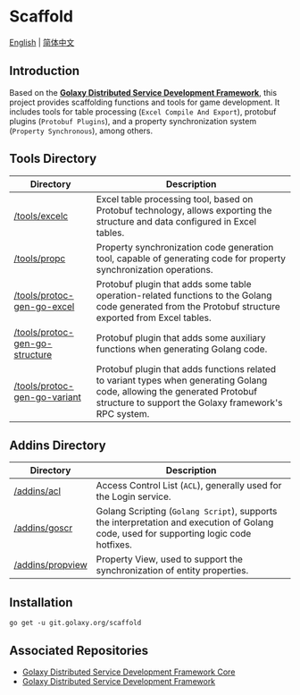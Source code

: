 # Scaffold
[English](./README.md) | [简体中文](./README.zh_CN.md)

## Introduction
Based on the [**Golaxy Distributed Service Development Framework**](https://github.com/pangdogs/framework), this project provides scaffolding functions and tools for game development. It includes tools for table processing (`Excel Compile And Export`), protobuf plugins (`Protobuf Plugins`), and a property synchronization system (`Property Synchronous`), among others.

## Tools Directory
| Directory | Description                                                                                                                                                                       |
| --------- |-----------------------------------------------------------------------------------------------------------------------------------------------------------------------------------|
| [/tools/excelc](https://github.com/pangdogs/scaffold/tree/main/tools/excelc) | Excel table processing tool, based on Protobuf technology, allows exporting the structure and data configured in Excel tables.                                                    |
| [/tools/propc](https://github.com/pangdogs/scaffold/tree/main/tools/propc) | Property synchronization code generation tool, capable of generating code for property synchronization operations.                                                                |
| [/tools/protoc-gen-go-excel](https://github.com/pangdogs/scaffold/tree/main/tools/protoc-gen-go-excel) | Protobuf plugin that adds some table operation-related functions to the Golang code generated from the Protobuf structure exported from Excel tables.                             |
| [/tools/protoc-gen-go-structure](https://github.com/pangdogs/scaffold/tree/main/tools/protoc-gen-go-structure) | Protobuf plugin that adds some auxiliary functions when generating Golang code.                                                                                                   |
| [/tools/protoc-gen-go-variant](https://github.com/pangdogs/scaffold/tree/main/tools/protoc-gen-go-variant) | Protobuf plugin that adds functions related to variant types when generating Golang code, allowing the generated Protobuf structure to support the Golaxy framework's RPC system. |

## Addins Directory
| Directory                                                                    | Description                                                                                                                                |
|------------------------------------------------------------------------------|--------------------------------------------------------------------------------------------------------------------------------------------|
| [/addins/acl](https://github.com/pangdogs/scaffold/tree/main/addins/acl)     | Access Control List (`ACL`), generally used for the Login service.                                                                     |
| [/addins/goscr](https://github.com/pangdogs/scaffold/tree/main/addins/goscr) | Golang Scripting (`Golang Script`), supports the interpretation and execution of Golang code, used for supporting logic code hotfixes. |
| [/addins/propview](https://github.com/pangdogs/scaffold/tree/main/addins/propview)   | Property View, used to support the synchronization of entity properties.                                                                   |

## Installation
```
go get -u git.golaxy.org/scaffold
```

## Associated Repositories
- [Golaxy Distributed Service Development Framework Core](https://github.com/pangdogs/core)
- [Golaxy Distributed Service Development Framework](https://github.com/pangdogs/framework)
